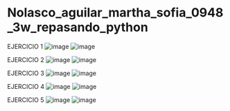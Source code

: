 # Nolasco_aguilar_martha_sofia_0948_3w_repasando_python
EJERCICIO 1
![image](https://github.com/user-attachments/assets/06fda84c-b1ff-46a3-b60a-eeba7225ac95)
![image](https://github.com/user-attachments/assets/363b3c64-113c-4a23-b546-79a4b5474b89)

EJERCICIO 2
![image](https://github.com/user-attachments/assets/0b1a167b-71ec-4bdc-85f2-7ad4426ffbb9)
![image](https://github.com/user-attachments/assets/fef0da24-cb5b-4845-ac40-f3d14d00a05b)

EJERCICIO 3 
![image](https://github.com/user-attachments/assets/c1052628-0186-4781-809d-0bcca4f318cd)
![image](https://github.com/user-attachments/assets/14c1309a-cc22-407e-b6ac-03f8f6279736)

EJERCICIO 4
![image](https://github.com/user-attachments/assets/01091ecc-15a8-4c5f-8deb-e34236126823)
![image](https://github.com/user-attachments/assets/110ec356-c36a-4bf2-9cd3-99eda642673e)

EJERCICIO 5
![image](https://github.com/user-attachments/assets/4d84ecac-fb0e-4f63-bb81-363d8c25f374)
![image](https://github.com/user-attachments/assets/31d3b86c-c2e0-4bb4-88cd-1746deefe228)










